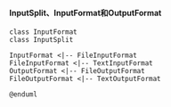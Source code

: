 #### InputSplit、InputFormat和OutputFormat
```uml @startuml
class InputFormat
class InputSplit

InputFormat <|-- FileInputFormat
FileInputFormat <|-- TextInputFormat
OutputFormat <|-- FileOutputFormat
FileOutputFormat <|-- TextOutputFormat

@enduml
```
